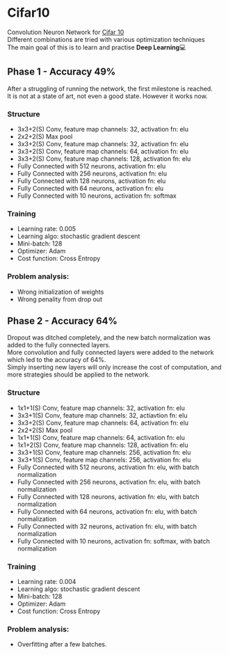 # Cifar10
Convolution Neuron Network for [Cifar 10](https://www.cs.toronto.edu/~kriz/cifar.html)<br>
Different combinations are tried with various optimization techniques<br>
The main goal of this is to learn and practise __Deep Learning__:computer:<br>

## Phase 1 - Accuracy 49%
After a struggling of running the network, the first milestone is reached.<br>
It is not at a state of art, not even a good state. However it works now.<br>
### Structure
* 3x3+2(S) Conv, feature map channels: 32,  activation fn: elu
* 2x2+2(S) Max pool
* 3x3+2(S) Conv, feature map channels: 32,  activation fn: elu
* 3x3+2(S) Conv, feature map channels: 64,  activation fn: elu
* 3x3+2(S) Conv, feature map channels: 128, activation fn: elu
* Fully Connected with 512 neurons, activation fn: elu
* Fully Connected with 256 neurons, activation fn: elu
* Fully Connected with 128 neurons, activation fn: elu
* Fully Connected with 64  neurons, activation fn: elu
* Fully Connected with 10  neurons, activation fn: softmax 
### Training
* Learning rate: 0.005
* Learning algo: stochastic gradient descent
* Mini-batch: 128
* Optimizer: Adam
* Cost function: Cross Entropy
### Problem analysis:
* Wrong initialization of weights
* Wrong penality from drop out
## Phase 2 - Accuracy 64%
Dropout was ditched completely, and the new batch normalization was added to the fully connected layers.<br>
More convolution and fully connected layers were added to the network which led to the accuracy of 64%.<br>
Simply inserting new layers will only increase the cost of computation, and more strategies should be applied to the network.<br>
### Structure
* 1x1+1(S) Conv, feature map channels: 32, activation fn: elu
* 3x3+1(S) Conv, feature map channels: 32, actiavtion fn: elu
* 3x3+2(S) Conv, feature map channels: 64, activation fn: elu
* 2x2+2(S) Max pool
* 1x1+1(S) Conv, feature map channels: 64, activation fn: elu
* 1x1+2(S) Conv, feature map channels: 128, activation fn: elu
* 3x3+1(S) Conv, feature map channels: 256, activation fn: elu
* 3x3+1(S) Conv, feature map channels: 256, activation fn: elu
* Fully Connected with 512 neurons, activation fn: elu, with batch normalization
* Fully Connected with 256 neurons, activation fn: elu, with batch normalization
* Fully Connected with 128 neurons, activation fn: elu, with batch normalization
* Fully Connected with 64  neurons, activation fn: elu, with batch normalization
* Fully Connected with 32  neurons, activation fn: elu, with batch normalization
* Fully Connected with 10  neurons, activation fn: softmax, with batch normalization
### Training
* Learning rate: 0.004
* Learning algo: stochastic gradient descent
* Mini-batch: 128
* Optimizer: Adam
* Cost function: Cross Entropy
### Problem analysis:
* Overfitting after a few batches.
